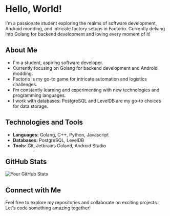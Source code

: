 # Hello, World!

I'm a passionate student exploring the realms of software development, Android modding, and intricate factory setups in Factorio. Currently delving into Golang for backend development and loving every moment of it!

## About Me

- I'm a student, aspiring software developer.
- Currently focusing on Golang for backend development and Android modding.
- Factorio is my go-to game for intricate automation and logistics challenges.
- I’m constantly learning and experimenting with new technologies and programming languages.
- I work with databases: PostgreSQL and LevelDB are my go-to choices for data storage.

## Technologies and Tools

- **Languages:** Golang, C++, Python, Javascript
- **Databases:** PostgreSQL, LevelDB
- **Tools:** Git, Jetbrains Goland, Android Studio

## GitHub Stats

![Your GitHub Stats](https://github-readme-stats.vercel.app/api?username=papamilky&show_icons=true&theme=radical)

## Connect with Me


Feel free to explore my repositories and collaborate on exciting projects. Let's code something amazing together!

